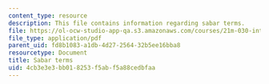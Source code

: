 ```yaml
---
content_type: resource
description: This file contains information regarding sabar terms.
file: https://ol-ocw-studio-app-qa.s3.amazonaws.com/courses/21m-030-introduction-to-world-music-spring-2013/4cb3e3e3bb018253f5abf5a88cedbfaa_MIT21M_030S13_readsabarter.pdf
file_type: application/pdf
parent_uid: fd8b1083-a1db-4d27-2564-32b5ee16bba8
resourcetype: Document
title: Sabar terms
uid: 4cb3e3e3-bb01-8253-f5ab-f5a88cedbfaa
---
```

